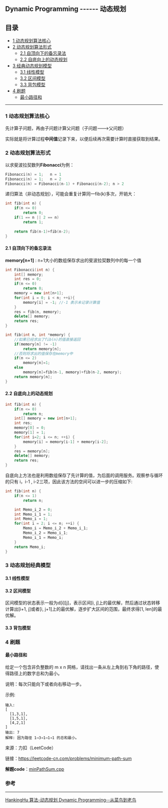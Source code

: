 ## Dynamic Programming ------ 动态规划

## 目录

* [1 动态规划算法核心](#1-动态规划算法核心)
* [2 动态规划算法形式](#2-动态规划算法形式)
  * [2.1 自顶向下的备忘录法](#2.1-自顶向下的备忘录法)
  * [2.2 自底向上的动态规划](#2.2-自底向上的动态规划)
* [3 经典动态规划模型](#3-经典动态规划模型)
  * [3.1 线性模型](#3.1-线性模型)
  * [3.2 区间模型](#3.2-区间模型)
  * [3.3 背包模型](#3.3-背包模型)
* [4 刷题](#4-刷题)
  * [最小路径和](#最小路径和)

---

### 1 动态规划算法核心

先计算子问题，再由子问题计算父问题（子问题--->父问题）

实际就是将计算过程**中间值**记录下来，以便后续再次需要计算时直接获取到结果。

### 2 动态规划算法形式

以求斐波拉契数列**Fibonacci**为例：

```c++
Fibonacci(n) = 1;	n = 1
Fibonacci(n) = 1;	n = 2
Fibonacci(n) = Fibonacci(n-1) + Fibonacci(n-2);	n > 2
```

递归算法（非动态规划），可能会重复计算同一fib(k)多次，开销大：

```c++
int fib(int n) {
	if(n <= 0)
		return 0;
	if(1 == n || 2 == n)
		return 1;
	
	return fib(n-1)+fib(n-2);
}
```

#### 2.1 自顶向下的备忘录法

**memory[n+1]** : n+1大小的数组保存求出的斐波拉契数列中的每一个值

```c++
int Fibonacci(int n) {
    int[] memory;
    int res = 0;
	if(n <= 0)
        return 0;
    memory = new int[n+1];
    for(int i = 0; i < n; ++i){
        memory[i] = -1;	//-1 表示未记录计算值
    }
    res = fib(n, memory);
    delete[] memory;
    return res;
}

int fib(int n, int *memory) {
    //如果已经求出了fib(n)的值直接返回
    if(memory[n] != -1)
        return memory[n];
    //否则将求出的值保存在memory中
    if(n <= 2)
        memory[n]=1;
    else 
        memory[n]=fib(n-1, memory)+fib(n-2, memory);
    return memory[n];
}
```

#### 2.2 自底向上的动态规划

```c++
int fib(int n) {
    if(n <= 0)
        return n;
    int[] memory = new int[n+1];
    int res;
    memory[0] = 0;
    memory[1] = 1;
    for(int i=2; i <= n; ++i) {
        memory[i] = memory[i-1] + memory[i-2];
	}
    res = memory[n];
    delete[] memory;
    return res;
}
```

自底向上方法也是利用数组保存了先计算的值，为后面的调用服务。观察参与循环的只有 i，i-1 , i-2三项，因此该方法的空间可以进一步的压缩如下:

```c++
int fib(int n) {
    if(n <= 1)
    	return n;

    int Memo_i_2 = 0;
    int Memo_i_1 = 1;
    int Memo_i = 1;
    for(int i = 2; i <= n; ++i) {
        Memo_i = Memo_i_2 + Memo_i_1;
        Memo_i_2 = Memo_i_1;
        Memo_i_1 = Memo_i;
    }       
    return Memo_i;
}
```

### 3 动态规划经典模型

#### 3.1 线性模型



#### 3.2 区间模型

区间模型的状态表示一般为d\[i][j]，表示区间[i, j]上的最优解，然后通过状态转移计算出[i+1, j]或者[i, j+1]上的最优解，逐步扩大区间的范围，最终求得[1, len]的最优解。

#### 3.3 背包模型





### 4 刷题

#### 最小路径和

给定一个包含非负整数的 m x n 网格，请找出一条从左上角到右下角的路径，使得路径上的数字总和为最小。

说明：每次只能向下或者向右移动一步。

示例:

```
输入:
[
  [1,3,1],
  [1,5,1],
  [4,2,1]
]
输出: 7
解释: 因为路径 1→3→1→1→1 的总和最小。
```

来源：力扣（LeetCode）

链接：https://leetcode-cn.com/problems/minimum-path-sum


**解题code**：[minPathSum.cpp](minPathSum.cpp)





### 参考

---

[HankingHu  算法-动态规划 Dynamic Programming--从菜鸟到老鸟](https://blog.csdn.net/u013309870/article/details/75193592)
